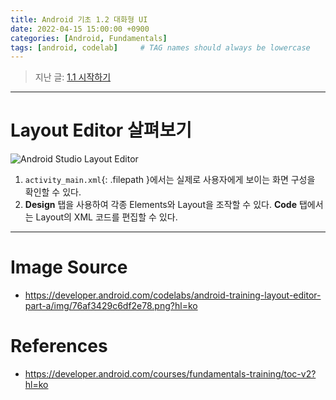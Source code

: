 ```yaml
---
title: Android 기초 1.2 대화형 UI
date: 2022-04-15 15:00:00 +0900
categories: [Android, Fundamentals]
tags: [android, codelab]     # TAG names should always be lowercase
---
```


> 지난 글: [1.1 시작하기](https://coitloz88.github.io/posts/android-basic-1/)

---

# Layout Editor 살펴보기

![Android Studio Layout Editor](https://developer.android.com/codelabs/android-training-layout-editor-part-a/img/76af3429c6df2e78.png?hl=ko)

1. `activity_main.xml`{: .filepath }에서는 실제로 사용자에게 보이는 화면 구성을 확인할 수 있다.
2. **Design** 탭을 사용하여 각종 Elements와 Layout을 조작할 수 있다. **Code** 탭에서는 Layout의 XML 코드를 편집할 수 있다.

---

# Image Source
* <https://developer.android.com/codelabs/android-training-layout-editor-part-a/img/76af3429c6df2e78.png?hl=ko>

# References
* <https://developer.android.com/courses/fundamentals-training/toc-v2?hl=ko>

